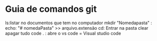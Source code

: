 # Guia de comandos git 
ls:listar no documentos que tem no computador
mkdir "Nomedapasta" :
echo: "# nomedaPasta" >> arquivo.extensão
cd: Entrar na pasta
clear apagar tudo
code . : abre o vs code = Visual studio code
